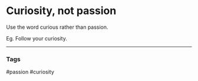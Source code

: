 # Curiosity, not passion

Use the word curious rather than passion.

Eg. Follow your curiosity.

---
### Tags
#passion #curiosity
